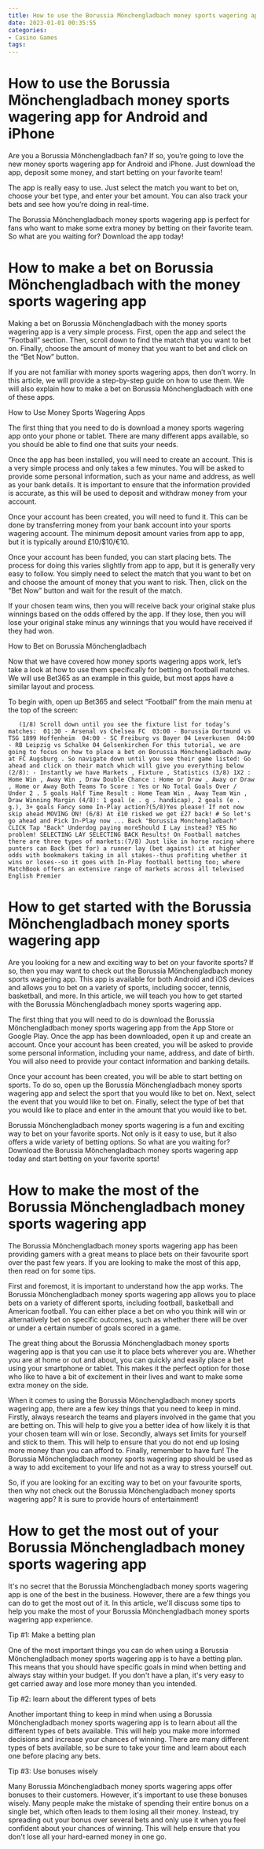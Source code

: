 ```yaml
---
title: How to use the Borussia Mönchengladbach money sports wagering app for Android and iPhone
date: 2023-01-01 00:35:55
categories:
- Casino Games
tags:
---
```



#  How to use the Borussia Mönchengladbach money sports wagering app for Android and iPhone

Are you a Borussia Mönchengladbach fan? If so, you’re going to love the new money sports wagering app for Android and iPhone. Just download the app, deposit some money, and start betting on your favorite team!

The app is really easy to use. Just select the match you want to bet on, choose your bet type, and enter your bet amount. You can also track your bets and see how you’re doing in real-time.

The Borussia Mönchengladbach money sports wagering app is perfect for fans who want to make some extra money by betting on their favorite team. So what are you waiting for? Download the app today!

#  How to make a bet on Borussia Mönchengladbach with the money sports wagering app

Making a bet on Borussia Mönchengladbach with the money sports wagering app is a very simple process. First, open the app and select the “Football” section. Then, scroll down to find the match that you want to bet on. Finally, choose the amount of money that you want to bet and click on the “Bet Now” button.

If you are not familiar with money sports wagering apps, then don’t worry. In this article, we will provide a step-by-step guide on how to use them. We will also explain how to make a bet on Borussia Mönchengladbach with one of these apps.

How to Use Money Sports Wagering Apps

The first thing that you need to do is download a money sports wagering app onto your phone or tablet. There are many different apps available, so you should be able to find one that suits your needs.

Once the app has been installed, you will need to create an account. This is a very simple process and only takes a few minutes. You will be asked to provide some personal information, such as your name and address, as well as your bank details. It is important to ensure that the information provided is accurate, as this will be used to deposit and withdraw money from your account.

Once your account has been created, you will need to fund it. This can be done by transferring money from your bank account into your sports wagering account. The minimum deposit amount varies from app to app, but it is typically around £10/$10/€10.

Once your account has been funded, you can start placing bets. The process for doing this varies slightly from app to app, but it is generally very easy to follow. You simply need to select the match that you want to bet on and choose the amount of money that you want to risk. Then, click on the “Bet Now” button and wait for the result of the match.

If your chosen team wins, then you will receive back your original stake plus winnings based on the odds offered by the app. If they lose, then you will lose your original stake minus any winnings that you would have received if they had won.

How to Bet on Borussia Mönchengladbach

Now that we have covered how money sports wagering apps work, let’s take a look at how to use them specifically for betting on football matches. We will use Bet365 as an example in this guide, but most apps have a similar layout and process.

To begin with, open up Bet365 and select “Football” from the main menu at the top of the screen:



























       (1/8) Scroll down until you see the fixture list for today’s matches:  01:30 - Arsenal vs Chelsea FC  03:00 - Borussia Dortmund vs TSG 1899 Hoffenheim  04:00 - SC Freiburg vs Bayer 04 Leverkusen  04:00 - RB Leipzig vs Schalke 04 Gelsenkirchen For this tutorial, we are going to focus on how to place a bet on Borussia Mönchengladbach away at FC Augsburg . So navigate down until you see their game listed: Go ahead and click on their match which will give you everything below (2/8): - Instantly we have Markets , Fixture , Statistics (3/8) 1X2 : Home Win , Away Win , Draw Double Chance : Home or Draw , Away or Draw , Home or Away Both Teams To Score : Yes or No Total Goals Over / Under 2 . 5 goals Half Time Result : Home Team Win , Away Team Win , Draw Winning Margin (4/8): 1 goal (e . g . handicap), 2 goals (e . g.), 3+ goals Fancy some In-Play action?(5/8)Yes please! If not now skip ahead MOVING ON! (6/8) At £10 risked we get £27 back! # So let's go ahead and Pick In-Play now ... Back "Borussia Monchengladbach" CLICK Tap "Back" Underdog paying moreShould I Lay instead? YES No problem! SELECTING LAY SELECTING BACK Results! On Football matches there are three types of markets:(7/8) Just like in horse racing where punters can Back (bet for) a runner lay (bet against) it at higher odds with bookmakers taking in all stakes--thus profiting whether it wins or loses--so it goes with In-Play football betting too; where MatchBook offers an extensive range of markets across all televised English Premier

#  How to get started with the Borussia Mönchengladbach money sports wagering app

Are you looking for a new and exciting way to bet on your favorite sports? If so, then you may want to check out the Borussia Mönchengladbach money sports wagering app. This app is available for both Android and iOS devices and allows you to bet on a variety of sports, including soccer, tennis, basketball, and more. In this article, we will teach you how to get started with the Borussia Mönchengladbach money sports wagering app.

The first thing that you will need to do is download the Borussia Mönchengladbach money sports wagering app from the App Store or Google Play. Once the app has been downloaded, open it up and create an account. Once your account has been created, you will be asked to provide some personal information, including your name, address, and date of birth. You will also need to provide your contact information and banking details.

Once your account has been created, you will be able to start betting on sports. To do so, open up the Borussia Mönchengladbach money sports wagering app and select the sport that you would like to bet on. Next, select the event that you would like to bet on. Finally, select the type of bet that you would like to place and enter in the amount that you would like to bet.

Borussia Mönchengladbach money sports wagering is a fun and exciting way to bet on your favorite sports. Not only is it easy to use, but it also offers a wide variety of betting options. So what are you waiting for? Download the Borussia Mönchengladbach money sports wagering app today and start betting on your favorite sports!

#  How to make the most of the Borussia Mönchengladbach money sports wagering app

The Borussia Mönchengladbach money sports wagering app has been providing gamers with a great means to place bets on their favourite sport over the past few years. If you are looking to make the most of this app, then read on for some tips.

First and foremost, it is important to understand how the app works. The Borussia Mönchengladbach money sports wagering app allows you to place bets on a variety of different sports, including football, basketball and American football. You can either place a bet on who you think will win or alternatively bet on specific outcomes, such as whether there will be over or under a certain number of goals scored in a game.

The great thing about the Borussia Mönchengladbach money sports wagering app is that you can use it to place bets wherever you are. Whether you are at home or out and about, you can quickly and easily place a bet using your smartphone or tablet. This makes it the perfect option for those who like to have a bit of excitement in their lives and want to make some extra money on the side.

When it comes to using the Borussia Mönchengladbach money sports wagering app, there are a few key things that you need to keep in mind. Firstly, always research the teams and players involved in the game that you are betting on. This will help to give you a better idea of how likely it is that your chosen team will win or lose. Secondly, always set limits for yourself and stick to them. This will help to ensure that you do not end up losing more money than you can afford to. Finally, remember to have fun! The Borussia Mönchengladbach money sports wagering app should be used as a way to add excitement to your life and not as a way to stress yourself out.

So, if you are looking for an exciting way to bet on your favourite sports, then why not check out the Borussia Mönchengladbach money sports wagering app? It is sure to provide hours of entertainment!

#  How to get the most out of your Borussia Mönchengladbach money sports wagering app

It's no secret that the Borussia Mönchengladbach money sports wagering app is one of the best in the business. However, there are a few things you can do to get the most out of it. In this article, we'll discuss some tips to help you make the most of your Borussia Mönchengladbach money sports wagering app experience.

Tip #1: Make a betting plan

One of the most important things you can do when using a Borussia Mönchengladbach money sports wagering app is to have a betting plan. This means that you should have specific goals in mind when betting and always stay within your budget. If you don't have a plan, it's very easy to get carried away and lose more money than you intended.

Tip #2: learn about the different types of bets

Another important thing to keep in mind when using a Borussia Mönchengladbach money sports wagering app is to learn about all the different types of bets available. This will help you make more informed decisions and increase your chances of winning. There are many different types of bets available, so be sure to take your time and learn about each one before placing any bets.

Tip #3: Use bonuses wisely

Many Borussia Mönchengladbach money sports wagering apps offer bonuses to their customers. However, it's important to use these bonuses wisely. Many people make the mistake of spending their entire bonus on a single bet, which often leads to them losing all their money. Instead, try spreading out your bonus over several bets and only use it when you feel confident about your chances of winning. This will help ensure that you don't lose all your hard-earned money in one go.
